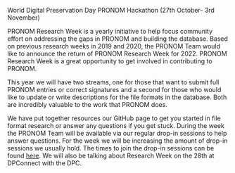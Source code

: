 World Digital Preservation Day PRONOM Hackathon (27th October- 3rd November)

PRONOM Research Week is a yearly initiative to help focus community effort on addressing the gaps in PRONOM and building the database. Based on previous research weeks in 2019 and 2020, the PRONOM Team would like to announce the return of PRONOM Research Week for 2022. PRONOM Research Week is a great opportunity to get involved in contributing to PRONOM. 

This year we will have two streams, one for those that want to submit full PRONOM entries or correct signatures and a second for those who would like to update or write descriptions for the file formats in the database. Both are incredibly valuable to the work that PRONOM does.

We have put together resources our GitHub page to get you started in file format research or answer any questions if you get stuck. During the week the PRONOM Team will be available via our regular drop-in sessions to help answer questions. For the week we will be increasing the amount of drop-in sessions we usually hold. The times to join the drop-in sessions can be found [here](https://github.com/digital-preservation/PRONOM_Research/blob/main/Resources/drop-in.md). We will also be talking about Research Week on the 28th at DPConnect with the DPC.

